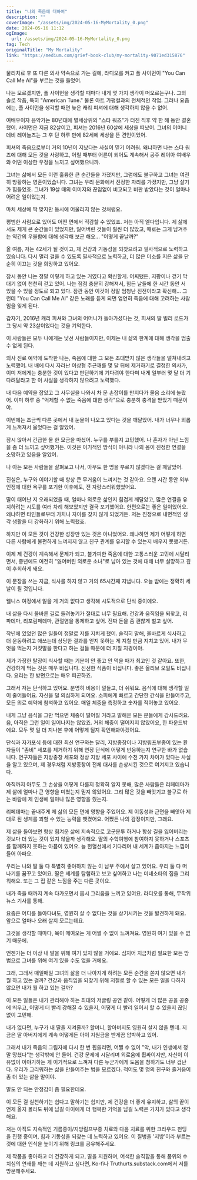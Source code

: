```yaml
---
title: "나의 죽음에 대하여"
description: ""
coverImage: "/assets/img/2024-05-16-MyMortality_0.png"
date: 2024-05-16 11:12
ogImage: 
  url: /assets/img/2024-05-16-MyMortality_0.png
tag: Tech
originalTitle: "My Mortality"
link: "https://medium.com/grief-book-club/my-mortality-9071ed315876"
---
```



물리치료 후 또 다른 의사 약속으로 가는 길에, 라디오를 켜고 폴 사이먼이 "You Can Call Me Al"을 부르는 것을 들었어.

나는 모르겠지만, 폴 사이먼을 생각할 때마다 내게 몇 가지 생각이 떠오르는구나. 그의 솔로 작품, 특히 "American Tune." 물론 아트 가펑컬과의 전체적인 작업. 그러나 요즘에는, 폴 사이먼을 생각할 때면 늦은 캐리 피셔에 대해 생각하지 않을 수 없어.

여배우이자 음악가는 80년대에 별세상위의 "스타 워즈"가 터진 직후 약 한 해 동안 결혼했어. 사이먼은 지금 82살이고, 피셔는 2016년 60살에 세상을 떠났어. 그녀의 어머니 데비 레이놀즈는 그 후 단 하루 만에 82세에 세상을 뜬 견인이었어.

피셔의 죽음으로부터 거의 10년이 지났다는 사실이 믿기 어려워. 왜냐하면 나는 스타 워즈에 대해 모든 것을 사랑하고, 어릴 때부터 어른이 되어도 계속해서 공주 레이아 여배우와 어떤 이상한 우정을 느끼고 싶어했으니까.



그녀는 삶에서 모든 이런 훌륭한 큰 순간들을 가졌지만, 그럼에도 불구하고 그녀는 여전히 방황하는 영혼이었습니다. 그녀는 우리 문화에서 진정한 자리를 가졌지만, 그냥 살기가 힘들었죠. 그녀가 19살 때의 이미지와 끊임없이 비교되고 비판 받았다는 것이 얼마나 어려운 일이었는지.

마치 세상에 딱 맞지만 동시에 어울리지 않는 것처럼요.

평범한 사람으로 있어도 어떤 면에서 직감할 수 있었죠. 저는 아직 엘다입니다. 제 삶에서도 제게 큰 순간들이 있었지만, 잃어버린 것들이 훨씬 더 많았고, 때로는 그게 남겨주는 약간의 우울함에 대해 생각해 보곤 해요... "어떻게 끝날까?"

올 여름, 저는 42세가 될 것이고, 제 건강과 기동성을 되찾으려고 필사적으로 노력하고 있습니다. 다시 멀리 걸을 수 있도록 필사적으로 노력하고, 더 많은 미소를 지은 삶을 단순히 이끄는 것을 희망하고 있어요.



잠시 동안 나는 정말 이렇게 하고 있는 거였다고 확신할게. 어찌됐든, 지팡이나 걷기 막대기 없이 천천히 걷고 있어. 나는 점점 충분히 강해져서, 힘든 날들에 한 시간 동안 서 있을 수 있을 정도로 되고 있다. 잠깐 동안 이것이 정말 엄청난 진전이라고 확신해... 그런데 "You Can Call Me Al" 같은 노래를 듣게 되면 엄연히 죽음에 대해 고려하는 사람임을 잊게 된다.

갑자기, 2016년 캐리 피셔와 그녀의 어머니가 돌아가셨다는 것, 피셔의 딸 빌리 로드가 그 당시 약 23살이었다는 것을 기억한다.

이 사람들은 모두 나에게는 낯선 사람들이지만, 이제는 내 삶의 한계에 대해 생각을 멈출 수 없게 된다.

의사 진료 예약에 도착한 나는, 죽음에 대한 그 모든 초대받지 않은 생각들을 떨쳐내려고 노력했어. 내 배에 다시 자라난 이상형 주근깨를 몇 달 뒤에 제거하기로 결정한 의사가, 이미 저에게는 충분한 것이 있다고 판단하기에 기다려야 한다며 내게 일부러 몇 달 더 기다려달라고 한 이 사실을 생각하지 않으려고 노력했다.



내 다음 예약을 잡았고 그 사무실을 나와서 차 문 손잡이를 만지다가 울음 소리에 놀랐어. 이미 하루 중 "억제할 수 없는 죽음에 대한 생각"으로 충분히 충격을 받았기 때문이야.

이번에는 조금씩 다른 곳에서 내 눈물이 나오고 있다는 것을 깨달았어. 내가 너무나 외롭게 느껴져서 울었다는 걸 알았어.

잠시 앉아서 긴급한 물 한 모금을 마셨어. 누구를 부를지 고민했어. 나 혼자가 아닌 느낌을 좀 더 느끼고 싶어했거든. 이것은 이기적인 방식이 아니라 나의 몸이 진정한 연결을 소망하고 있음을 알았어.

나 아는 모든 사람들을 살펴보고 나서, 아무도 한 명을 부르지 않겠다는 걸 깨달았어.



진실은, 누구와 이야기할 때 항상 큰 무거움이 느껴지는 것 같아요. 오랜 시간 동안 외부 인정에 대한 욕구를 포기한 이후에도, 전 자랑스러워했었어요.

딸이 태어난 지 오래되었을 때, 얼마나 외로운 삶인지 힘겹게 깨달았고, 많은 연결을 유지하려는 시도를 여러 차례 해보았지만 결국 포기했어요. 한편으로는 좋은 일이었어요. 왜냐하면 타인들로부터 가치나 자아를 찾지 않게 되었거든. 저는 진정으로 내면적인 생각 생활을 더 강화하기 위해 노력했죠.

하지만 이 모든 것이 건강한 성장만 있는 것은 아니었어요. 왜냐하면 제가 어떻게 하면 다른 사람에게 불편하게 느껴지지 않고 친구 관계를 유지할 수 있는지 배우지 못했거든.

이제 제 건강이 계속해서 문제가 되고, 불가피한 죽음에 대한 고통스러운 고민에 시달리면서, 중년에도 여전히 "잃어버린 외로운 소녀"로 남아 있는 것에 대해 너무 실망하고 깊이 후회하게 돼요.



이 문장을 쓰는 지금, 식사를 하지 않고 거의 65시간째 지냅니다. 오늘 밤에는 정확히 세 날이 될 것입니다.

웰니스 여정에서 잃을 게 거의 없다고 생각해 시도적으로 단식 중이에요.

내 삶을 다시 올바른 길로 돌려놓기가 절대로 너무 필요해. 건강과 움직임을 되찾고, 리파데마, 리포림페데마, 관절염을 통제하고 싶어. 진짜 돈을 좀 괜찮게 벌고 싶어.

작년에 있었던 많은 일들이 정말로 저를 지치게 했어. 솔직히 말해, 올바르게 식사하고 더 운동하려고 애쓰는데 상당한 결과를 얻지 못하는 게 지칠 만큼 지치고 있어. 내가 무엇을 먹는지 거짓말을 한다고 하는 걸들 때문에 더 지칠 지경이야.



제가 가정한 탈장이 식사할 때는 기분이 안 좋고 안 먹을 때가 최고인 것 같아요. 또한, 건강하게 먹는 것은 매우 비십니다. 신선한 식품이 비십니다. 좋은 올리브 오일도 비십니다. 요리는 한 방면으로는 매우 피곤하죠.

그래서 저는 단식하고 있어요. 분명히 비용이 덜들고, 더 쉬워요. 음식에 대해 생각할 일이 줄어들어요. 자신을 덜 의심하게 되어요. 소피에게 빠르고 간단한 간식을 만들어주고, 모든 의료 예약에 참석하고 있어요. 매일 체중을 측정하고 숫자를 적어놓고 있어요.

내게 그냥 음식을 그만 먹으면 체중이 떨어질 거라고 말해온 모든 분들에게 감사드려요. 음, 아직은 그런 일이 일어나지는 않았죠. 거의 체중이 떨어지지 않았어요, 한 파운드밖에요. 모두 몇 일 더 지나본 후에 어떻게 될지 확인해봐야겠어요.

단식과 자가포식 등에 대한 최신 연구와는 달리, 지방종창이나 지방림프부종이 있는 환자들이 "좀비" 세포를 제거하기 위해 연장 단식에 어떻게 반응하는지 연구한 바가 없습니다. 연구자들은 지방종창 세포와 정상 지방 세포 사이에 수천 가지 차이가 있다는 사실을 알고 있으며, 제 경우처럼 지방종창이 전체 대사를 손상시킨 것으로 여겨지고 있습니다.



아직까지 아무도 그 손상을 어떻게 다룰지 정확히 알지 못해, 많은 사람들은 리페데마가 제 삶에 얼마나 큰 영향을 미쳤는지 믿지 않았어요. 그리 많은 것을 빼앗기고 불구로 하는 바람에 제 인생에 얼마나 많은 영향을 줬는지.

리페데마는 끝내주게 제 삶의 모든 면에 영향을 주었어요. 제 이동성과 근면을 빼앗아 제대로 된 생계를 꾀할 수 있는 능력을 뺏겼어요. 어쨌든 나의 감정이지만, 그래요.

제 삶을 돌아보면 항상 힘겨운 삶에 지속적으로 고군분투 하거나 항상 길을 잃어버리는 것보다 더 있는 것이 있지 않을까 생각해요. 딸의 수학여행에 참여하지 못하거나 스포츠를 함께하지 못하는 아픔이 있어요. 늘 헌혈선에서 기다리며 내 세계가 좁아지는 느낌이 들어 아파요.

우리는 나와 딸 둘 다 특별히 좋아하지 않는 이 남부 주에서 살고 있어요. 우리 둘 다 떠나기를 꿈꾸고 있어요. 딸은 세계를 탐험하고 보고 싶어하고 나는 미네소타의 집을 그리워해요. 또는 그 집 같은 느낌을 주는 다른 곳이요.



내가 죽을 때까지 계속 다가오면서 몹시 그리움을 느끼고 있어요. 라디오를 통해, 무작위 뉴스 기사를 통해.

요즘은 어디를 돌아다녀도, 영원히 살 수 없다는 것을 상기시키는 것을 발견하게 돼요. 앞으로 얼마나 오래 살지 모르는데요.

그것을 생각할 때마다, 목이 메여오는 게 어쩔 수 없이 느껴져요. 영원히 여기 있을 수 없기 때문에.

언젠가는 더 이상 내 딸을 위해 여기 있지 않을 거에요. 심지어 지금처럼 필요한 모든 방법으로 그녀를 위해 여기 있을 수도 없을 거에요.



그래, 그래서 매일매일 그녀의 삶을 더 나아지게 하려는 모든 순간을 쏟지 않으면 내가 뭘 하고 있는 걸까? 건강과 움직임을 되찾기 위해 저절로 할 수 있는 모든 일을 다하지 않으면 내가 뭘 하고 있는 걸까?

이 모든 일들은 내가 관리해야 하는 최대의 저글링 공연 같아. 어떻게 더 많은 공을 공중에 띄우고, 어떻게 더 빨리 강해질 수 있을지, 어떻게 더 빨리 일어서 할 수 있을지 끊임없이 고민해.

내가 없다면, 누구가 내 딸을 지켜줄까? 할머니, 할아버지도 영원히 살지 않을 텐데. 지금은 딸 아버지에게 계속 어떻게든 아이 지원금을 받게끔 압박하고 있어.

그래서 내가 죽음의 그림자에 다시 한 번 휩쓸리면, 어쩔 수 없이 "악, 내가 인생에서 정말 망쳤다"는 생각밖에 안 들어. 건강 문제에 시달리며 외로움에 휩싸이지만, 자신이 이유없이 이야기하는 게 이기적으로 느껴져 다른 누군가에게 도움을 청하기도 너무 겁난다. 우리가 그리워하는 삶을 만들어주는 법을 모르겠다. 적어도 몇 명의 친구와 즐거움이 좀 더 있는 삶을 말이야.



말도 안 되는 안정감이 좀 필요한데요.

이 모든 걸 실천하기는 쉽다고 말하기는 쉽지만, 제 건강을 더 좋게 유지하고, 삶의 끝이 언제 올지 몰라도 뒤에 남길 아이에게 더 행복한 기억을 남길 노력은 가치가 있다고 생각해요.

저는 아직도 지속적인 기름종이/지방림프부종 치료와 다음 치료를 위한 크라우드 펀딩을 진행 중이며, 힘과 기동성을 되찾는 데 노력하고 있어요. 이 질병을 '지방'이라 부르는 것에 대한 인식을 높이기 위해 링크를 공유해주세요.

제 작품을 좋아하고 더 건강하게 되고, 딸을 지원하며, 어색한 솔직함을 통해 품위와 수치심의 연쇄를 깨는 데 지원하고 싶다면, Ko-fi나 Truthurts.substack.com에서 저를 방문해주세요.